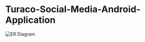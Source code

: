 # Turaco-Social-Media-Android-Application
![ER Diagram](https://user-images.githubusercontent.com/63640474/172207900-00851ab5-0748-4507-ab6b-11fcfebb00ad.svg)
